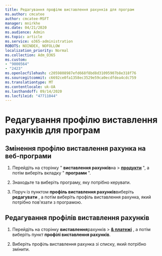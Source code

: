 ```yaml
---
title: Редагування профілю виставлення рахунків для програм
ms.author: cmcatee
author: cmcatee-MSFT
manager: mnirkhe
ms.date: 04/21/2020
ms.audience: Admin
ms.topic: article
ms.service: o365-administration
ROBOTS: NOINDEX, NOFOLLOW
localization_priority: Normal
ms.collection: Adm_O365
ms.custom:
- "9000564"
- "2423"
ms.openlocfilehash: c2059808987efd668f8bd8d31095907b8e318f76
ms.sourcegitcommit: c6692ce0fa1358ec3529e59ca0ecdfdea4cdc759
ms.translationtype: MT
ms.contentlocale: uk-UA
ms.lasthandoff: 09/14/2020
ms.locfileid: "47711044"
---
```

# <a name="edit-billing-profile-for-apps"></a>Редагування профілю виставлення рахунків для програм

## <a name="to-change-the-billing-profile-on-apps"></a>Змінення профілю виставлення рахунка на веб-програми

1. Перейдіть на сторінку " **виставлення рахунків**на  >  **[продукти](https://go.microsoft.com/fwlink/p/?linkid=842054)** ", а потім виберіть вкладку " **програми** ".

2. Знаходьте та виберіть програму, яку потрібно керувати.  

3. Поруч із пунктом **профіль виставлення рахунків**виберіть **редагувати** , а потім виберіть профіль виставлення рахунка, який потрібно пов'язати з програмою.

## <a name="edit-billing-profiles"></a>Редагування профілів виставлення рахунків

1. Перейдіть на сторінку **виставлення**рахунків  >  **[& платежі](https://go.microsoft.com/fwlink/p/?linkid=848039)** , а потім виберіть пункт **профілі виставлення рахунків**.

2. Виберіть профіль виставлення рахунка зі списку, який потрібно змінити.